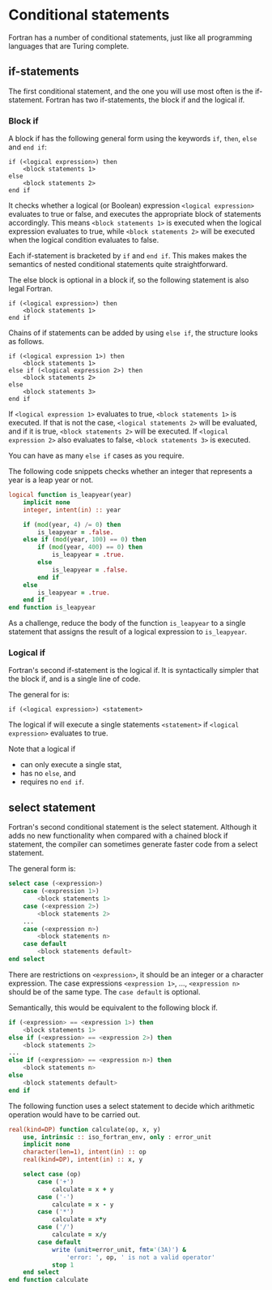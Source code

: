 # Conditional statements

Fortran has a number of conditional statements, just like
all programming languages that are Turing complete.


## if-statements

The first conditional statement, and the one you will use
most often is the if-statement.  Fortran has two
if-statements, the block if and the logical if.


### Block if

A block if has the following general form using the keywords
`if`, `then`, `else` and `end if`:

~~~~
if (<logical expression>) then
    <block statements 1>
else
    <block statements 2>
end if
~~~~

It checks whether a logical (or Boolean) expression
`<logical expression>` evaluates to true or false,
and executes the appropriate block of statements
accordingly.  This means `<block statements 1>` is
executed when the logical expression evaluates to true,
while `<block statements 2>` will be executed when
the logical condition evaluates to false.

Each if-statement is bracketed by `if` and `end if`.  This
makes makes the semantics of nested conditional statements
quite straightforward.

The else block is optional in a block if, so the following
statement is also legal Fortran.

~~~~
if (<logical expression>) then
    <block statements 1>
end if
~~~~

Chains of if statements can be added by using `else if`,
the structure looks as follows.

~~~~
if (<logical expression 1>) then
    <block statements 1>
else if (<logical expression 2>) then
    <block statements 2>
else
    <block statements 3>
end if
~~~~

If `<logical expression 1>` evaluates to true,
`<block statements 1>` is executed.  If that is not the
case, `<logical statements 2>` will be evaluated, and
if it is true, `<block statements 2>` will be executed.
If `<logical expression 2>` also evaluates to false,
`<block statements 3>` is executed.

You can have as many `else if` cases as you require.

The following code snippets checks whether an integer that
represents a year is a leap year or not.

~~~~fortran
logical function is_leapyear(year)
    implicit none
    integer, intent(in) :: year

    if (mod(year, 4) /= 0) then
        is_leapyear = .false.
    else if (mod(year, 100) == 0) then
        if (mod(year, 400) == 0) then
            is_leapyear = .true.
        else
            is_leapyear = .false.
        end if
    else
        is_leapyear = .true.
    end if
end function is_leapyear
~~~~

As a challenge, reduce the body of the function
`is_leapyear` to a single statement that assigns the
result of a logical expression to `is_leapyear`.


### Logical if

Fortran's second if-statement is the logical if.  It is
syntactically simpler that the block if, and is a single
line of code.

The general for is:

~~~~
if (<logical expression>) <statement>
~~~~

The logical if will execute a single statements
`<statement>` if `<logical expression>` evaluates to true.

Note that a logical if

* can only execute a single stat,
* has no `else`, and
* requires no `end if`.


## select statement

Fortran's second conditional statement is the select
statement.  Although it adds no new functionality when
compared with a chained block if statement, the compiler
can sometimes generate faster code from a select statement.

The general form is:

~~~~fortran
select case (<expression>)
    case (<expression 1>)
        <block statements 1>
    case (<expression 2>)
        <block statements 2>
    ...
    case (<expression n>)
        <block statements n>
    case default
        <block statements default>
end select
~~~~

There are restrictions on `<expression>`, it should be
an integer or a character expression.  The case expressions
`<expression 1>`, ..., `<expression n>` should be of the
same type.  The `case default` is optional.

Semantically, this would be equivalent to the following
block if.

~~~~fortran
if (<expression> == <expression 1>) then
    <block statements 1>
else if (<expression> == <expression 2>) then
    <block statements 2>
...
else if (<expression> == <expression n>) then
    <block statements n>
else
    <block statements default>
end if
~~~~

The following function uses a select statement to decide
which arithmetic operation would have to be carried out.

~~~~fortran
real(kind=DP) function calculate(op, x, y)
    use, intrinsic :: iso_fortran_env, only : error_unit
    implicit none
    character(len=1), intent(in) :: op
    real(kind=DP), intent(in) :: x, y

    select case (op)
        case ('+')
            calculate = x + y
        case ('-')
            calculate = x - y
        case ('*')
            calculate = x*y
        case ('/')
            calculate = x/y
        case default
            write (unit=error_unit, fmt='(3A)') &
                'error: ', op, ' is not a valid operator'
            stop 1
    end select
end function calculate
~~~~
